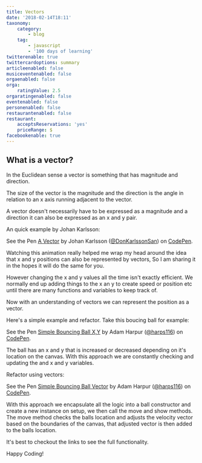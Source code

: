 ```yaml
---
title: Vectors
date: '2018-02-14T18:11'
taxonomy:
    category:
        - blog
    tag:
        - javascript
        - '100 days of learning'
twitterenable: true
twittercardoptions: summary
articleenabled: false
musiceventenabled: false
orgaenabled: false
orga:
    ratingValue: 2.5
orgaratingenabled: false
eventenabled: false
personenabled: false
restaurantenabled: false
restaurant:
    acceptsReservations: 'yes'
    priceRange: $
facebookenable: true
---
```


## What is a vector?

In the Euclidean sense a vector is something that has magnitude and direction.

The size of the vector is the magnitude and the direction is the angle in relation to an x axis running adjacent to the vector.

A vector doesn't necessarily have to be expressed as a magnitude and a direction it can also be expressed as an x and y pair.

An quick example by Johan Karlsson:

<p data-height="467" data-theme-id="0" data-slug-hash="MExzwz" data-default-tab="result" data-user="DonKarlssonSan" data-embed-version="2" data-pen-title="A Vector" class="codepen">See the Pen <a href="https://codepen.io/DonKarlssonSan/pen/MExzwz/">A Vector</a> by Johan Karlsson (<a href="https://codepen.io/DonKarlssonSan">@DonKarlssonSan</a>) on <a href="https://codepen.io">CodePen</a>.</p>
<script async src="https://production-assets.codepen.io/assets/embed/ei.js"></script>

Watching this animation really helped me wrap my head around the idea that x and y positions can also be represented by vectors, So I am sharing it in the hopes it will do the same for you.

However changing the x and y values all the time isn't exactly efficient. We normally end up adding things to the x an y to create speed or position etc until there are many functions and variables to keep track of.

Now with an understanding of vectors we can represent the position as a vector.

Here's a simple example and refactor. Take this boucing ball for example:

<p data-height="265" data-theme-id="0" data-slug-hash="eyxGmv" data-default-tab="js,result" data-user="harps116" data-embed-version="2" data-pen-title="Simple Bouncing Ball X,Y" class="codepen">See the Pen <a href="https://codepen.io/harps116/pen/eyxGmv/">Simple Bouncing Ball X,Y</a> by Adam Harpur (<a href="https://codepen.io/harps116">@harps116</a>) on <a href="https://codepen.io">CodePen</a>.</p>
<script async src="https://production-assets.codepen.io/assets/embed/ei.js"></script>

The ball has an x and y that is increased or decreased depending on it's location on the canvas. With this approach we are constantly checking and updating the and x and y variables.

Refactor using vectors:

<p data-height="265" data-theme-id="0" data-slug-hash="qpgPLg" data-default-tab="js,result" data-user="harps116" data-embed-version="2" data-pen-title="Simple Bouncing Ball Vector" class="codepen">See the Pen <a href="https://codepen.io/harps116/pen/qpgPLg/">Simple Bouncing Ball Vector</a> by Adam Harpur (<a href="https://codepen.io/harps116">@harps116</a>) on <a href="https://codepen.io">CodePen</a>.</p>
<script async src="https://production-assets.codepen.io/assets/embed/ei.js"></script>

With this approach we encapsulate all the logic into a ball constructor and create a new instance on setup, we then call the move and show methods. The move method checks the balls location and adjusts the velocity vector based on the boundaries of the canvas, that adjusted vector is then added to the balls location.

It's best to checkout the links to see the full functionality.

Happy Coding!